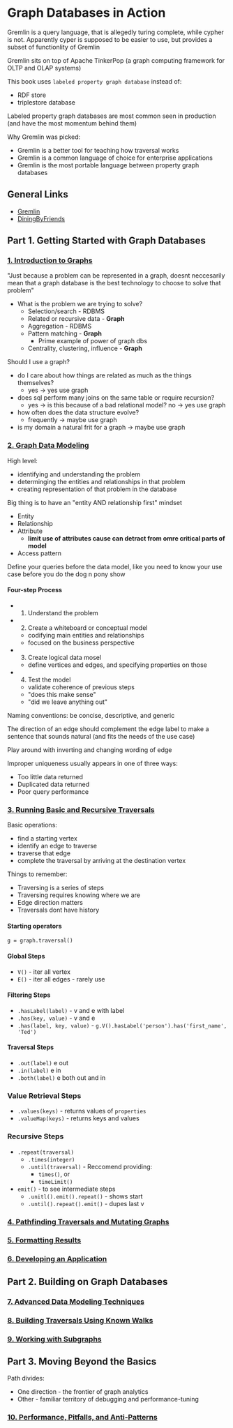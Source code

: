 # Graph Databases in Action

Gremlin is a query language, that is allegedly turing complete, while cypher is not. Apparently cyper is supposed to be easier to use, but provides a subset of functionlity of Gremlin

Gremlin sits on top of Apache TinkerPop (a graph computing framework for OLTP and OLAP systems)

This book uses `labeled property graph database` instead of:

- RDF store
- triplestore database

Labeled property graph databases are most common seen in production (and have the most momentum behind them)

Why Gremlin was picked:

- Gremlin is a better tool for teaching how traversal works
- Gremlin is a common language of choice for enterprise applications
- Gremlin is the most portable language between property graph databases

## General Links

- [Gremlin](./_GREMLIN.md)
- [DiningByFriends](./_DININGBYFRIENDS.md)

## Part 1. Getting Started with Graph Databases

### [1. Introduction to Graphs](./1_INTRO.md)

"Just because a problem can be represented in a graph, doesnt neccesarily mean that a graph database is the best technology to choose to solve that problem"

- What is the problem we are trying to solve?
  - Selection/search - RDBMS
  - Related or recursive data - **Graph**
  - Aggregation - RDBMS
  - Pattern matching - **Graph**
    - Prime example of power of graph dbs
  - Centrality, clustering, influence - **Graph**

Should I use a graph?

- do I care about how things are related as much as the things themselves?
  - yes -> yes use graph
- does sql perform many joins on the same table or require recursion?
  - yes -> is this because of a bad relational model? no -> yes use graph
- how often does the data structure evolve?
  - frequently -> maybe use graph
- is my domain a natural frit for a graph
  -> maybe use graph

### [2. Graph Data Modeling](./2_GRAPH_DATA_MODELING.md)

High level:

- identifying and understanding the problem
- determinging the entities and relationships in that problem
- creating representation of that problem in the database

Big thing is to have an "entity AND relationship first" mindset

- Entity
- Relationship
- Attribute
  - **limit use of attributes cause can detract from omre critical parts of model**
- Access pattern

Define your queries before the data model, like you need to know your use case before you do the dog n pony show

#### Four-step Process

- 1. Understand the problem
- 2. Create a whiteboard or conceptual model
  - codifying main entities and relationships
  - focused on the business perspective
- 3. Create logical data mosel
  - define vertices and edges, and specifying properties on those
- 4. Test the model
  - validate coherence of previous steps
  - "does this make sense"
  - "did we leave anything out"

Naming conventions: be concise, descriptive, and generic

The direction of an edge should complement the edge label to make a sentence that sounds natural (and fits the needs of the use case)

Play around with inverting and changing wording of edge

Improper uniqueness usually appears in one of three ways:

- Too little data returned
- Duplicated data returned
- Poor query performance

### [3. Running Basic and Recursive Traversals](./3_TRAVERSAL.md)

Basic operations:

- find a starting vertex
- identify an edge to traverse
- traverse that edge
- complete the traversal by arriving at the destination vertex

Things to remember:

- Traversing is a series of steps
- Traversing requires knowing where we are
- Edge direction matters
- Traversals dont have history

#### Starting operators

`g = graph.traversal()`

#### Global Steps

- `V()` - iter all vertex
- `E()` - iter all edges - rarely use

#### Filtering Steps

- `.hasLabel(label)` - v and e with label
- `.has(key, value)` - v and e
- `.has(label, key, value)` - `g.V().hasLabel('person').has('first_name', 'Ted')`

#### Traversal Steps

- `.out(label)` e out
- `.in(label)` e in
- `.both(label)` e both out and in

### Value Retrieval Steps

- `.values(keys)` - returns values of `properties`
- `.valueMap(keys)` - returns keys and values

### Recursive Steps

- `.repeat(traversal)`
  - `.times(integer)`
  - `.until(traversal)` - Reccomend providing:
    - `times()`, or
    - `timeLimit()`
- `emit()` - to see intermediate steps
  - `.unitl().emit().repeat()` - shows start
  - `.until().repeat().emit()` - dupes last v

### [4. Pathfinding Traversals and Mutating Graphs](./4_PATHS_MUTATING.md)

### [5. Formatting Results](./5_FORMATTING_RESULTS.md)

### [6. Developing an Application](./6_DEV_APP.md)

## Part 2. Building on Graph Databases

### [7. Advanced Data Modeling Techniques](./7_ADV_MODELING.md)

### [8. Building Traversals Using Known Walks](./8_KNOWN_WALKS.md)

### [9. Working with Subgraphs](./9_SUBGRAPHS.md)

## Part 3. Moving Beyond the Basics

Path divides:

- One direction - the frontier of graph analytics
- Other - familiar territory of debugging and performance-tuning

### [10. Performance, Pitfalls, and Anti-Patterns](./10_ANTI_PATTERNS.md)
